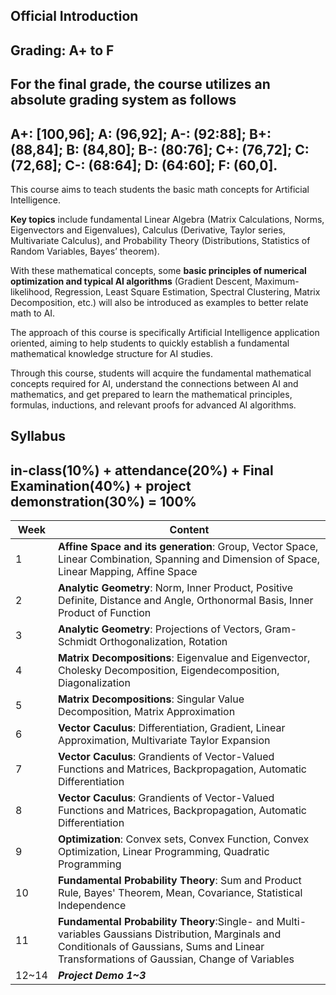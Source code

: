 ## Official Introduction

Grading: A+ to F
---
For the final grade, the course utilizes an absolute grading system as follows
---
A+: [100,96]; A: (96,92]; A-: (92:88];
B+: (88,84]; B: (84,80]; B-: (80:76];
C+: (76,72]; C: (72,68]; C-: (68:64];
D: (64:60];
F: (60,0].
---

This course aims to teach students the basic math concepts for Artificial Intelligence. 

**Key topics** include fundamental Linear Algebra (Matrix Calculations, Norms, Eigenvectors and Eigenvalues), Calculus (Derivative, Taylor series, Multivariate Calculus), and Probability Theory (Distributions, Statistics of Random Variables, Bayes’ theorem). 

With these mathematical concepts, some **basic principles of numerical optimization and typical AI algorithms** (Gradient Descent, Maximum-likelihood, Regression, Least Square Estimation, Spectral Clustering, Matrix Decomposition, etc.) will also be introduced as examples to better relate math to AI. 

The approach of this course is specifically Artificial Intelligence application oriented, aiming to help students to quickly establish a fundamental mathematical knowledge structure for AI studies. 

Through this course, students will acquire the fundamental mathematical concepts required for AI, understand the connections between AI and mathematics, and get prepared to learn the mathematical principles, formulas, inductions, and relevant proofs for advanced AI algorithms.

## Syllabus

in-class(10%) + attendance(20%) + Final Examination(40%) + project demonstration(30%) = 100%
---

| Week | Content |
|------|---------|
| 1 | **Affine Space and its generation**: Group, Vector Space, Linear Combination, Spanning and Dimension of Space, Linear Mapping, Affine Space |
| 2 | **Analytic Geometry**: Norm, Inner Product, Positive Definite, Distance and Angle, Orthonormal Basis,  Inner Product of Function |
| 3 | **Analytic Geometry**: Projections of Vectors, Gram-Schmidt Orthogonalization, Rotation |
| 4 | **Matrix Decompositions**: Eigenvalue and Eigenvector, Cholesky Decomposition, Eigendecomposition, Diagonalization |
| 5 | **Matrix Decompositions**: Singular Value Decomposition, Matrix Approximation |
| 6 | **Vector Caculus**: Differentiation, Gradient, Linear Approximation, Multivariate Taylor Expansion |
| 7 | **Vector Caculus**: Grandients of Vector-Valued Functions and Matrices, Backpropagation, Automatic Differentiation |
| 8 | **Vector Caculus**: Grandients of Vector-Valued Functions and Matrices, Backpropagation, Automatic Differentiation |
| 9 | **Optimization**: Convex sets, Convex Function, Convex Optimization, Linear Programming, Quadratic Programming |
| 10 | **Fundamental Probability Theory**: Sum and Product Rule, Bayes' Theorem, Mean, Covariance, Statistical Independence |
| 11 | **Fundamental Probability Theory**:Single- and Multi-variables Gaussians Distribution,  Marginals and Conditionals of Gaussians, Sums and Linear Transformations of Gaussian, Change of Variables |
| 12~14 | ***Project Demo 1~3*** |
